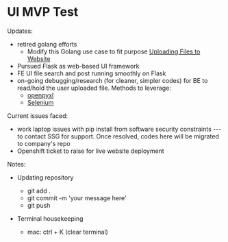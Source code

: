 # UI MVP Test




Updates:
* retired golang efforts
    - Modify this Golang use case to fit purpose [Uploading Files to Website](https://tutorialedge.net/golang/go-file-upload-tutorial/)
* Pursued Flask as web-based UI framework
* FE UI file search and post running smoothly on Flask
* on-going debugging/research (for cleaner, simpler codes) for BE to read/hold the user uploaded file. Methods to leverage: 
    - [openpyxl](https://code-boxx.com/excel-html-table-python-flask/)
    - [Selenium](https://www.softwaretestinghelp.com/python-openpyxl-tutorial/)
 

Current issues faced:
* work laptop issues with pip install from software security constraints --- to contact SSG for support. Once resolved, codes here will be migrated to company's repo
* Openshift ticket to raise for live website deployment

Notes:
* Updating repository
    - git add .
    - git commit -m 'your message here'
    - git push

* Terminal housekeeping
    - mac: ctrl + K (clear terminal) 

